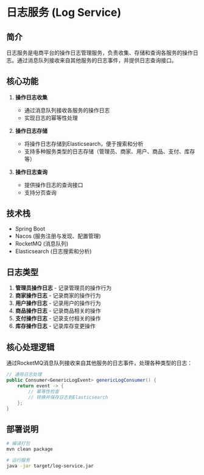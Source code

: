 # 日志服务 (Log Service)

## 简介

日志服务是电商平台的操作日志管理服务，负责收集、存储和查询各服务的操作日志。通过消息队列接收来自其他服务的日志事件，并提供日志查询接口。

## 核心功能

1. **操作日志收集**
   - 通过消息队列接收各服务的操作日志
   - 实现日志的幂等性处理

2. **操作日志存储**
   - 将操作日志存储到Elasticsearch，便于搜索和分析
   - 支持多种服务类型的日志存储（管理员、商家、用户、商品、支付、库存等）

3. **操作日志查询**
   - 提供操作日志的查询接口
   - 支持分页查询

## 技术栈

- Spring Boot
- Nacos (服务注册与发现、配置管理)
- RocketMQ (消息队列)
- Elasticsearch (日志搜索和分析)

## 日志类型

1. **管理员操作日志** - 记录管理员的操作行为
2. **商家操作日志** - 记录商家的操作行为
3. **用户操作日志** - 记录用户的操作行为
4. **商品操作日志** - 记录商品相关的操作
5. **支付操作日志** - 记录支付相关的操作
6. **库存操作日志** - 记录库存变更操作

## 核心处理逻辑

通过RocketMQ消息队列接收来自其他服务的日志事件，处理各种类型的日志：

```java
// 通用日志处理
public Consumer<GenericLogEvent> genericLogConsumer() {
    return event -> {
        // 幂等性检查
        // 转换并保存日志到Elasticsearch
    };
}
```

## 部署说明

```bash
# 编译打包
mvn clean package

# 运行服务
java -jar target/log-service.jar
```